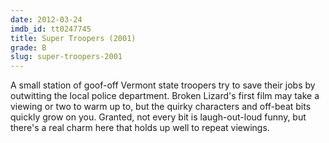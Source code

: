 ```yaml
---
date: 2012-03-24
imdb_id: tt0247745
title: Super Troopers (2001)
grade: B
slug: super-troopers-2001
---
```


A small station of goof-off Vermont state troopers try to save their jobs by outwitting the local police department. Broken Lizard's first film may take a viewing or two to warm up to, but the quirky characters and off-beat bits quickly grow on you. Granted, not every bit is laugh-out-loud funny, but there's a real charm here that holds up well to repeat viewings.
